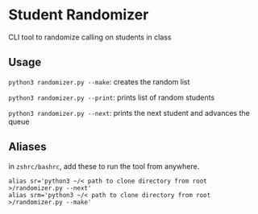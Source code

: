 # Student Randomizer

CLI tool to randomize calling on students in class

## Usage

`python3 randomizer.py --make`: creates the random list

`python3 randomizer.py --print`: prints list of random students

`python3 randomizer.py --next`: prints the next student and advances the queue

## Aliases

in `zshrc/bashrc`, add these to run the tool from anywhere.

```shell
alias sr='python3 ~/< path to clone directory from root >/randomizer.py --next'
alias srm='python3 ~/< path to clone directory from root  >/randomizer.py --make'
```
